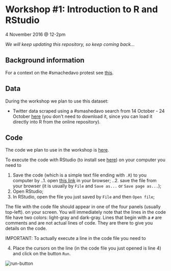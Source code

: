 # Workshop #1: Introduction to R and RStudio

4 November 2016 @ 12-2pm

*We will keep updating this repository, so keep coming back...*

## Background information

For a context on the #smachedavo protest see [this](http://www.abc.net.au/news/2016-10-19/smashed-avocado-australian-cafes-offering-discounts/7945014).

## Data

During the workshop we plan to use this dataset:

* Twitter data scraped using a #smashedavo search from 14 October - 24 October [here](https://github.com/fraba/digital_media_methods_sydney/blob/master/ws01/data/twitter_data.csv) (you don't need to download it, since you can load it directly into R from the online repository).

## Code

The code we plan to use in the workshop is [here](code/ws01_code.R).

To execute the code with RStudio (to install see [here]()) on your computer you need to

1. Save the code (which is a simple text file ending with `.R`) to you computer by
..1. open [this link](https://github.com/fraba/digital_media_methods_sydney/raw/master/ws01/code/ws01_code.R) in your browser;
..2. save the file from your browser (it is usually by `File` and `Save as...` or `Save page as...`);
2. Open RStudio;
3. In RStudio, open the file you just saved by `File` and then `Open file`;

The file with the code file should appear in one of the four panels (usually top-left). on your screen. You will immediately note that the lines in the code file have two colors: light-gray and dark-gray. Lines that begin with a `#` are comments and are not actual lines of code. They are there to give you details on the code.

IMPORTANT: To actually execute a line in the code file you need to

4. Place the cursors on the line (in the code file you just opened is line 4) and click on the button `Run`.

![run-button](https://github.com/fraba/digital_media_methods_sydney/raw/master/pic/rstudio-run-button.jpg)
